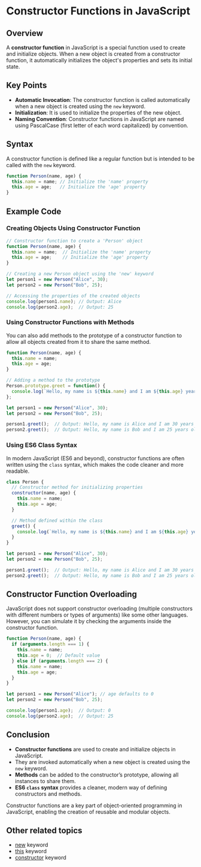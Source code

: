 # Constructor Functions in JavaScript

## Overview

A **constructor function** in JavaScript is a special function used to create and initialize objects. When a new object is created from a constructor function, it automatically initializes the object's properties and sets its initial state.

## Key Points

- **Automatic Invocation**: The constructor function is called automatically when a new object is created using the `new` keyword.
- **Initialization**: It is used to initialize the properties of the new object.
- **Naming Convention**: Constructor functions in JavaScript are named using PascalCase (first letter of each word capitalized) by convention.

## Syntax

A constructor function is defined like a regular function but is intended to be called with the `new` keyword.

```javascript
function Person(name, age) {
  this.name = name; // Initialize the 'name' property
  this.age = age;   // Initialize the 'age' property
}
```

## Example Code

### Creating Objects Using Constructor Function

```javascript
// Constructor function to create a 'Person' object
function Person(name, age) {
  this.name = name;  // Initialize the 'name' property
  this.age = age;    // Initialize the 'age' property
}

// Creating a new Person object using the 'new' keyword
let person1 = new Person("Alice", 30);
let person2 = new Person("Bob", 25);

// Accessing the properties of the created objects
console.log(person1.name); // Output: Alice
console.log(person2.age);  // Output: 25
```

### Using Constructor Functions with Methods

You can also add methods to the prototype of a constructor function to allow all objects created from it to share the same method.

```javascript
function Person(name, age) {
  this.name = name;
  this.age = age;
}

// Adding a method to the prototype
Person.prototype.greet = function() {
  console.log(`Hello, my name is ${this.name} and I am ${this.age} years old.`);
};

let person1 = new Person("Alice", 30);
let person2 = new Person("Bob", 25);

person1.greet();  // Output: Hello, my name is Alice and I am 30 years old.
person2.greet();  // Output: Hello, my name is Bob and I am 25 years old.
```

### Using ES6 Class Syntax

In modern JavaScript (ES6 and beyond), constructor functions are often written using the `class` syntax, which makes the code cleaner and more readable.

```javascript
class Person {
  // Constructor method for initializing properties
  constructor(name, age) {
    this.name = name;
    this.age = age;
  }

  // Method defined within the class
  greet() {
    console.log(`Hello, my name is ${this.name} and I am ${this.age} years old.`);
  }
}

let person1 = new Person("Alice", 30);
let person2 = new Person("Bob", 25);

person1.greet();  // Output: Hello, my name is Alice and I am 30 years old.
person2.greet();  // Output: Hello, my name is Bob and I am 25 years old.
```

## Constructor Function Overloading

JavaScript does not support constructor overloading (multiple constructors with different numbers or types of arguments) like some other languages. However, you can simulate it by checking the arguments inside the constructor function.

```javascript
function Person(name, age) {
  if (arguments.length === 1) {
    this.name = name;
    this.age = 0;  // Default value
  } else if (arguments.length === 2) {
    this.name = name;
    this.age = age;
  }
}

let person1 = new Person("Alice"); // age defaults to 0
let person2 = new Person("Bob", 25);

console.log(person1.age);  // Output: 0
console.log(person2.age);  // Output: 25
```

## Conclusion

- **Constructor functions** are used to create and initialize objects in JavaScript.
- They are invoked automatically when a new object is created using the `new` keyword.
- **Methods** can be added to the constructor’s prototype, allowing all instances to share them.
- **ES6 `class` syntax** provides a cleaner, modern way of defining constructors and methods.

Constructor functions are a key part of object-oriented programming in JavaScript, enabling the creation of reusable and modular objects.


## Other related topics
- [new](./new.md) keyword
- [this](./this.md) keyword
- [constructor](./constructor.md) keyword